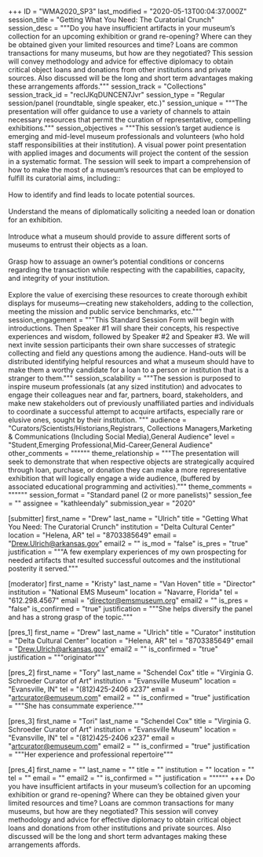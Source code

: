 +++
ID = "WMA2020_SP3"
last_modified = "2020-05-13T00:04:37.000Z"
session_title = "Getting What You Need: The Curatorial Crunch"
session_desc = """Do you have insufficient artifacts in your museum’s collection for an upcoming exhibition or grand re-opening? Where can they be obtained given your limited resources and time? Loans are common transactions for many museums, but how are they negotiated? This session will convey methodology and advice for effective diplomacy to obtain critical object loans and donations from other institutions and private sources. Also discussed will be the long and short term advantages making these arrangements affords."""
session_track = "Collections"
session_track_id = "reclJKqDUNCEN7Jvr"
session_type = "Regular session/panel (roundtable, single speaker, etc.)"
session_unique = """The presentation will offer guidance to use a variety of channels to attain necessary resources that permit the curation of representative, compelling exhibitions."""
session_objectives = """This session’s target audience is emerging and mid-level museum professionals and volunteers (who hold staff responsibilities at their institution). A visual power point presentation with applied images and documents will project the content of the session in a systematic format. The session will seek to impart a comprehension of how to make the most of a museum’s  resources that can be employed to fulfill its curatorial aims, including::<br><br>How to identify and find leads to locate potential sources.<br><br>Understand the means of diplomatically soliciting a needed loan or donation for an exhibition.<br><br> Introduce what a museum should provide to assure different sorts of museums to entrust their objects as a loan.<br><br>Grasp how to assuage an owner’s potential conditions or concerns regarding the transaction while respecting with the capabilities, capacity, and integrity of your institution.<br><br>Explore the value of exercising these resources to create thorough exhibit displays for museums—creating new stakeholders, adding to the collection, meeting the mission and public service benchmarks, etc."""
session_engagement = """This Standard Session Form will begin with introductions. Then Speaker #1 will share their concepts, his respective experiences and wisdom, followed by Speaker #2 and Speaker #3. We will next invite session participants their own share successes of strategic collecting and field any questions among the audience. Hand-outs will be distributed identifying helpful resources and what a museum should have to make them a worthy candidate for a loan to a person or institution that is a stranger to them."""
session_scalability = """The session is purposed to inspire museum professionals (at any sized institution) and advocates to engage their colleagues near and far, partners, board, stakeholders, and make new stakeholders out of previously unaffiliated parties and individuals to coordinate a successful attempt to acquire artifacts, especially rare or elusive ones, sought by their institution. """
audience = "Curators/Scientists/Historians,Registrars, Collections Managers,Marketing & Communications (Including Social Media),General Audience"
level = "Student,Emerging Professional,Mid-Career,General Audience"
other_comments = """"""
theme_relationship = """The presentation will seek to demonstrate that when respective objects are strategically acquired through loan, purchase, or donation they can make a more representative exhibition that will logically engage a wide audience, (buffered by associated educational programming and activities)."""
theme_comments = """"""
session_format = "Standard panel (2 or more panelists)"
session_fee = ""
assignee = "kathleendaly"
submission_year = "2020"

[submitter]
first_name = "Drew"
last_name = "Ulrich"
title = "Getting What You Need: The Curatorial Crunch"
institution = "Delta Cultural Center"
location = "Helena, AR"
tel = "8703385649"
email = "Drew.Ulrich@arkansas.gov"
email2 = ""
is_mod = "false"
is_pres = "true"
justification = """A few exemplary experiences of my own prospecting for needed artifacts that resulted successful outcomes and the institutional posterity it served."""

[moderator]
first_name = "Kristy"
last_name = "Van Hoven"
title = "Director"
institution = "National EMS Museum"
location = "Navarre, Florida"
tel = "612.298.4567"
email = "director@emsmuseum.org"
email2 = ""
is_pres = "false"
is_confirmed = "true"
justification = """She helps diversify the panel and has a strong grasp of the topic."""

[pres_1]
first_name = "Drew"
last_name = "Ulrich"
title = "Curator"
institution = "Delta Cultural Center"
location = "Helena, AR"
tel = "8703385649"
email = "Drew.Ulrich@arkansas.gov"
email2 = ""
is_confirmed = "true"
justification = """originator"""

[pres_2]
first_name = "Tory"
last_name = "Schendel Cox"
title = "Virginia G. Schroeder Curator of Art"
institution = "Evansville Museum"
location = "Evansville, IN"
tel = "(812)425-2406 x237"
email = "artcurator@emuseum.com"
email2 = ""
is_confirmed = "true"
justification = """She has consummate experience."""

[pres_3]
first_name = "Tori"
last_name = "Schendel Cox"
title = "Virginia G. Schroeder Curator of Art"
institution = "Evansville Museum"
location = "Evansville, IN"
tel = "(812)425-2406 x237"
email = "artcurator@emuseum.com"
email2 = ""
is_confirmed = "true"
justification = """Her experience and professional repertoire"""

[pres_4]
first_name = ""
last_name = ""
title = ""
institution = ""
location = ""
tel = ""
email = ""
email2 = ""
is_confirmed = ""
justification = """"""
+++
Do you have insufficient artifacts in your museum’s collection for an upcoming exhibition or grand re-opening? Where can they be obtained given your limited resources and time? Loans are common transactions for many museums, but how are they negotiated? This session will convey methodology and advice for effective diplomacy to obtain critical object loans and donations from other institutions and private sources. Also discussed will be the long and short term advantages making these arrangements affords.